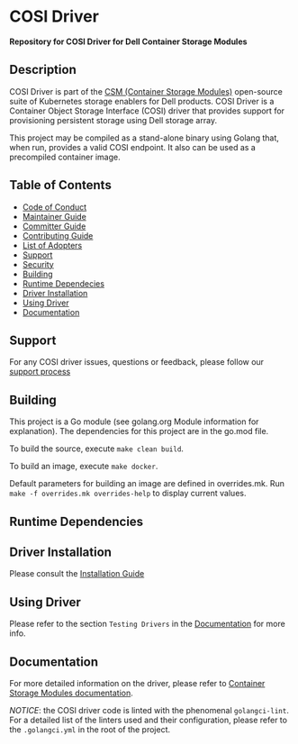 # COSI Driver

**Repository for COSI Driver for Dell Container Storage Modules**


## Description
COSI Driver is part of the [CSM (Container Storage Modules)](https://github.com/dell/csm) open-source suite of Kubernetes storage enablers for Dell products. COSI Driver is a Container Object Storage Interface (COSI) driver that provides support for provisioning persistent storage using Dell storage array. 

<!-- It supports CSI specification version 1.5. -->

This project may be compiled as a stand-alone binary using Golang that, when run, provides a valid COSI endpoint. It also can be used as a precompiled container image.

## Table of Contents

* [Code of Conduct](https://github.com/dell/csm/blob/main/docs/CODE_OF_CONDUCT.md)
* [Maintainer Guide](https://github.com/dell/csm/blob/main/docs/MAINTAINER_GUIDE.md)
* [Committer Guide](https://github.com/dell/csm/blob/main/docs/COMMITTER_GUIDE.md)
* [Contributing Guide](https://github.com/dell/csm/blob/main/docs/CONTRIBUTING.md)
* [List of Adopters](https://github.com/dell/csm/blob/main/docs/ADOPTERS.md)
* [Support](#support)
* [Security](https://github.com/dell/csm/blob/main/docs/SECURITY.md)
* [Building](#building)
* [Runtime Dependecies](#runtime-dependencies)
* [Driver Installation](#driver-installation)
* [Using Driver](#using-driver)
* [Documentation](#documentation)

## Support
For any COSI driver issues, questions or feedback, please follow our [support process](https://github.com/dell/csm/blob/main/docs/SUPPORT.md)

## Building
This project is a Go module (see golang.org Module information for explanation). 
The dependencies for this project are in the go.mod file.

To build the source, execute `make clean build`.

To build an image, execute `make docker`.

Default parameters for building an image are defined in overrides.mk. Run `make -f overrides.mk overrides-help` to display current values.

<!-- You can run an integration test on a Linux system by populating the file `env.sh` with values for your Dell PowerMax systems and then run "`make integration-test`". -->

## Runtime Dependencies
<!-- Both the Controller and the Node portions of the driver can only be run on nodes which have network connectivity to a “`Unisphere for PowerMax`” server (which is used by the driver). 

If you are using ISCSI, then the Node portion of the driver can only be run on nodes that have the iscsi-initiator-utils package installed. -->

## Driver Installation
Please consult the [Installation Guide](https://dell.github.io/csm-docs/docs/cosidriver/installation)

## Using Driver
Please refer to the section `Testing Drivers` in the [Documentation](https://dell.github.io/csm-docs/docs/cosidriver/installation/test/) for more info.

## Documentation
For more detailed information on the driver, please refer to [Container Storage Modules documentation](https://dell.github.io/csm-docs/).

*NOTICE*: the COSI driver code is linted with the phenomenal `golangci-lint`. For a detailed list 
of the linters used and their configuration, please refer to the `.golangci.yml` in the root of the project.
